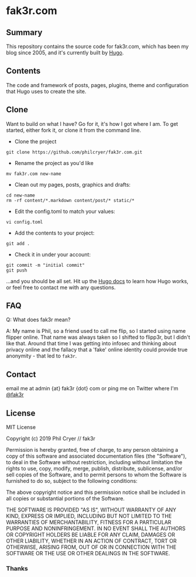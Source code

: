 # fak3r.com

## Summary

This repository contains the source code for fak3r.com, which has been my blog since 2005, and it's currently built by [Hugo](http://gohugo.io/).

## Contents

The code and framework of posts, pages, plugins, theme and configuration that Hugo uses to create the site.

## Clone

Want to build on what I have? Go for it, it's how I got where I am. To get started, either fork it, or clone it from the command line.

* Clone the project

```
git clone https://github.com/philcryer/fak3r.com.git
```

* Rename the project as you'd like

```
mv fak3r.com new-name
```

* Clean out my pages, posts, graphics and drafts:

```
cd new-name
rm -rf content/*.markdown content/post/* static/*
```

* Edit the config.toml to match your values:

```
vi config.toml
```

* Add the contents to your project:

```
git add .

```

* Check it in under your account:

```
git commit -m "initial commit"
git push
```

...and you should be all set. Hit up the [Hugo docs](http://gohugo.io/overview/introduction/) to learn how Hugo works, or feel free to contact me with any questions.

## FAQ

Q: What does fak3r mean?

A: My name is Phil, so a friend used to call me flip, so I started using name flipper online. That name was always taken so I shifted to flipp3r, but I didn't like that. Around that time I was getting into infosec and thinking about privacy online and the fallacy that a 'fake' online identity could provide true anonymity - that led to `fak3r`.

## Contact

email me at admin {at} fak3r {dot} com or ping me on Twitter where I'm [@fak3r](https://twitter.com/fak3r)

## License

MIT License

Copyright (c) 2019 Phil Cryer // fak3r

Permission is hereby granted, free of charge, to any person obtaining a copy of this software and associated documentation files (the "Software"), to deal in the Software without restriction, including without limitation the rights to use, copy, modify, merge, publish, distribute, sublicense, and/or sell copies of the Software, and to permit persons to whom the Software is furnished to do so, subject to the following conditions:

The above copyright notice and this permission notice shall be included in all copies or substantial portions of the Software.

THE SOFTWARE IS PROVIDED "AS IS", WITHOUT WARRANTY OF ANY KIND, EXPRESS OR IMPLIED, INCLUDING BUT NOT LIMITED TO THE WARRANTIES OF MERCHANTABILITY, FITNESS FOR A PARTICULAR PURPOSE AND NONINFRINGEMENT. IN NO EVENT SHALL THE AUTHORS OR COPYRIGHT HOLDERS BE LIABLE FOR ANY CLAIM, DAMAGES OR OTHER LIABILITY, WHETHER IN AN ACTION OF CONTRACT, TORT OR OTHERWISE, ARISING FROM, OUT OF OR IN CONNECTION WITH THE SOFTWARE OR THE USE OR OTHER DEALINGS IN THE SOFTWARE.

### Thanks
